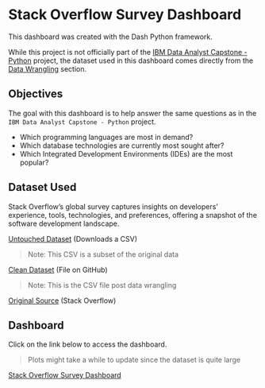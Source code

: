 # Stack Overflow Survey Dashboard

This dashboard was created with the Dash Python framework. 

While this project is not officially part of the [IBM Data Analyst Capstone - Python](https://github.com/FaiLuReH3Ro/ibm-da-capstone-py) project, the dataset used in this dashboard comes directly from the [Data Wrangling](https://github.com/FaiLuReH3Ro/data-wrangling-py) section.

## Objectives

The goal with this dashboard is to help answer the same questions as in the `IBM Data Analyst Capstone - Python` project.

* Which programming languages are most in demand?
* Which database technologies are currently most sought after?
* Which Integrated Development Environments (IDEs) are the most popular?

## Dataset Used

Stack Overflow’s global survey captures insights on developers’ experience, tools, technologies, and preferences, offering a snapshot of the software development landscape.

[Untouched Dataset](https://cf-courses-data.s3.us.cloud-object-storage.appdomain.cloud/n01PQ9pSmiRX6520flujwQ/survey-data.csv) (Downloads a CSV)

> Note: This CSV is a subset of the original data

[Clean Dataset](https://github.com/FaiLuReH3Ro/dev-survey-dashboard/blob/main/clean_survey_data.csv) (File on GitHub)

> Note: This is the CSV file post data wrangling 

[Original Source](https://stackoverflow.blog/2024/08/06/2024-developer-survey/) (Stack Overflow)

## Dashboard

Click on the link below to access the dashboard. 

> Plots might take a while to update since the dataset is quite large

[Stack Overflow Survey Dashboard](https://dev-survey-dashboard.onrender.com/)
